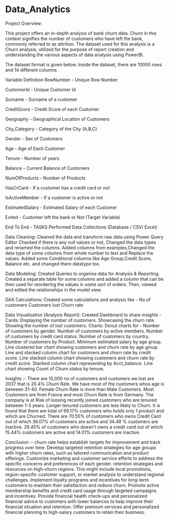 # Data_Analytics

Project Overview:

This project offers an in-depth analysis of bank churn data. Churn in this context signifies the number of customers who have left the bank, commonly referred to as attrition. The dataset used for this analysis is a Churn analysis, utilized for the purpose of report creation and understanding the various aspects of data analysis using PowerBI.

The dataset format is given below.
Inside the dataset, there are 10000 rows and 14 different columns.

Variable	Definition
RowNumber -	Unique Row Number

CustomerId -	Unique Customer Id

Surname -	Surname of a customer

CreditScore -	Credit Score of each Customer

Geography -	Geographical Location of Customers

City_Category -	Category of the City (A,B,C)

Gender -	Sex of Customers

Age -	Age of Each Customer

Tenure -	Number of years

Balance -	Current Balance of Customers

NumOfProducts -	Number of Products

HasCrCard -	If a customer has a credit card or not

IsActiveMember -	If a customer is active or not

EstimatedSalary -	Estimated Salary of each Customer

Exited -	Customer left the bank or Not (Target Variable)


End To End - TASKS Performed
Data Collections (Database / CSV/ Excel)

Data Cleaning:
Cleaned the data and transform raw data using Power Query Editor
Checked if there is any null values or not, Changed the data types and renamed the columns.
Added columns from examples,Changed the data type of some columns from whole number to text and Replace the values.
Added some Conditional columns like Age Group,Credit Score, Balance etc. and changed there datatype too.

Data Modeling:
Created Queries to organise data for Analysis & Reporting.
Created a separate table for some columns and added a column that can be then used for reordering the values in some sort of orders.
Then, viewed and edited the relationships in the model view.

DAX Calculations:
Created some calculations and analysis like -
No.of customers
Customers lost
Churn rate

Data Visualisation (Analysis Report):
Created Dashboard to share insights -
Cards:
Displaying the number of customers.
Showcasing the churn rate.
Showing the number of lost customers.
Charts:
Donut charts for -
Number of customers by gender.
Number of customers by active members.
Number of customers by credit card status.
Number of customers by country.
Number of customers by Product.
Minimum estimated salary by age group.
Line clustered bar chart showing customers and churn rate by age group.
Line and stacked column chart for customers and churn rate by credit score.
Line  stacked column chart showing customers and churn rate by credit score.
Stacked column chart representing by Acct_balance.
Line chart showing Count of Churn status by tenure.

Insights :-
There are 10,000 no of customers and customers we lost are 2037 that is 20.4% Churn Rate. We have most of the customers whos age is between 31-40.
Female Churn Rate is more than Male Customers.
Most Customers are from France and most Churn Rate is from Germany.
The company is at Risk of loosing recently joined customers who are tenured between 1-3 years. Longer tenured customers are less likely to Churn.
It is found that there are total of 69.17% customers who holds only 1 product and which are Churned.
There are 70.55% of customers who owns Credit Card out of which 36.07% of customers are active and 34.48 % customers are inactive.  29.45% of customers who doesn't owns a credit card out of which 15.44% customers are active and 14.01% customers are inactive.

Conclusion :-
churn rate helps establish targets for improvement and track progress over time.
 Develop targeted retention strategies for age groups with higher churn rates, such as tailored communication and product offerings.
Customize marketing and customer service efforts to address the specific concerns and preferences of each gender.
retention strategies and resources on high-churn regions. This might include local promotions, region-specific customer support, or market analysis to understand regional challenges.
Implement loyalty programs and incentives for long-term customers to maintain their satisfaction and reduce churn.
Promote active membership benefits and credit card usage through targeted campaigns and incentives.
 Provide financial health check-ups and personalized financial advice to customers with lower balances to help improve their financial situation and retention.
Offer premium services and personalized financial planning to high-salary customers to retain their business.
